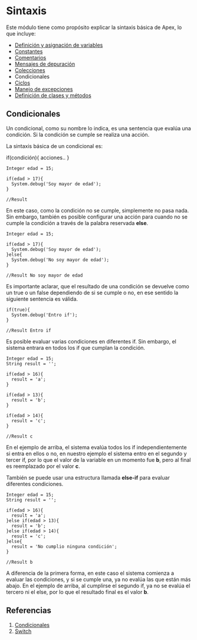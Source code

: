 # Sintaxis

Este módulo tiene como propósito explicar la sintaxis básica de Apex, lo que incluye:

- [Definición y asignación de variables]() 
- [Constantes]()
- [Comentarios]()
- [Mensajes de depuración]()
- [Colecciones]()
- Condicionales
- [Ciclos]()
- [Manejo de excepciones]()
- [Definición de clases y métodos]()

## Condicionales

Un condicional, como su nombre lo indica, es una sentencia que evalúa una condición. Si la condición se cumple se realiza una acción.

La sintaxis básica de un condicional es: 

if(condición){
  acciones..
}

```Apex
Integer edad = 15;

if(edad > 17){
  System.debug('Soy mayor de edad');
}

//Result 
``` 
En este caso, como la condición no se cumple, simplemente no pasa nada. Sin embargo, también es posible configurar una acción para cuando no se cumple la condición a través de la palabra reservada **else**. 

```Apex
Integer edad = 15;

if(edad > 17){
  System.debug('Soy mayor de edad');
}else{
  System.debug('No soy mayor de edad');
}

//Result No soy mayor de edad
``` 

Es importante aclarar, que el resultado de una condición se devuelve como un true o un false dependiendo de si se cumple o no, en ese sentido la siguiente sentencia es válida. 

```Apex
if(true){
  System.debug('Entro if');
}

//Result Entro if
``` 
Es posible evaluar varias condiciones en diferentes if. Sin embargo, el sistema entrara en todos los if que cumplan la condición. 

```Apex
Integer edad = 15;
String result = '';

if(edad > 16){
  result = 'a';
}

if(edad > 13){
  result = 'b';
}

if(edad > 14){
  result = 'c';
}

//Result c
``` 
En el ejemplo de arriba, el sistema evalúa todos los if independientemente si entra en ellos o no, en nuestro ejemplo el sistema entro en el segundo y tercer if, por lo que el valor de la variable en un momento fue **b**, pero al final es reemplazado por el valor **c**. 

También se puede usar una estructura llamada **else-if** para evaluar diferentes condiciones. 

```Apex
Integer edad = 15;
String result = '';

if(edad > 16){
  result = 'a';
}else if(edad > 13){
  result = 'b';
}else if(edad > 14){
  result = 'c';
}else{
  result = 'No cumplio ninguna condición';
}

//Result b
``` 

A diferencia de la primera forma, en este caso el sistema comienza a evaluar las condiciones, y si se cumple una, ya no evalúa las que están  más abajo. En el ejemplo de arriba, al cumplirse el segundo if, ya no se evalúa el tercero ni el else, por lo que el resultado final es el valor **b**.






## Referencias

1. [Condicionales](https://developer.salesforce.com/docs/atlas.en-us.apexcode.meta/apexcode/langCon_apex_if_else.htm)
2. [Switch](https://developer.salesforce.com/docs/atlas.en-us.apexcode.meta/apexcode/langCon_apex_switch.htm)
